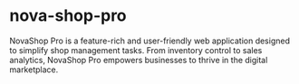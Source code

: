 # nova-shop-pro
NovaShop Pro is a feature-rich and user-friendly web application designed to simplify shop management tasks. From inventory control to sales analytics, NovaShop Pro empowers businesses to thrive in the digital marketplace.
